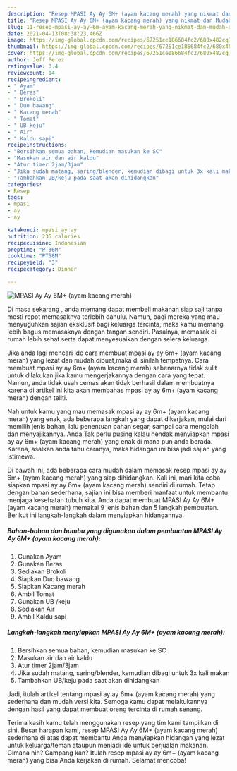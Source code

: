 ```yaml
---
description: "Resep MPASI Ay Ay 6M+ (ayam kacang merah) yang nikmat dan Mudah Dibuat"
title: "Resep MPASI Ay Ay 6M+ (ayam kacang merah) yang nikmat dan Mudah Dibuat"
slug: 11-resep-mpasi-ay-ay-6m-ayam-kacang-merah-yang-nikmat-dan-mudah-dibuat
date: 2021-04-13T08:38:23.466Z
image: https://img-global.cpcdn.com/recipes/67251ce186684fc2/680x482cq70/mpasi-ay-ay-6m-ayam-kacang-merah-foto-resep-utama.jpg
thumbnail: https://img-global.cpcdn.com/recipes/67251ce186684fc2/680x482cq70/mpasi-ay-ay-6m-ayam-kacang-merah-foto-resep-utama.jpg
cover: https://img-global.cpcdn.com/recipes/67251ce186684fc2/680x482cq70/mpasi-ay-ay-6m-ayam-kacang-merah-foto-resep-utama.jpg
author: Jeff Perez
ratingvalue: 3.4
reviewcount: 14
recipeingredient:
- " Ayam"
- " Beras"
- " Brokoli"
- " Duo bawang"
- " Kacang merah"
- " Tomat"
- " UB keju"
- " Air"
- " Kaldu sapi"
recipeinstructions:
- "Bersihkan semua bahan, kemudian masukan ke SC"
- "Masukan air dan air kaldu"
- "Atur timer 2jam/3jam"
- "Jika sudah matang, saring/blender, kemudian dibagi untuk 3x kali makan"
- "Tambahkan UB/keju pada saat akan dihidangkan"
categories:
- Resep
tags:
- mpasi
- ay
- ay

katakunci: mpasi ay ay 
nutrition: 235 calories
recipecuisine: Indonesian
preptime: "PT36M"
cooktime: "PT58M"
recipeyield: "3"
recipecategory: Dinner

---
```



![MPASI Ay Ay 6M+ (ayam kacang merah)](https://img-global.cpcdn.com/recipes/67251ce186684fc2/680x482cq70/mpasi-ay-ay-6m-ayam-kacang-merah-foto-resep-utama.jpg)

Di masa  sekarang , anda memang dapat membeli makanan siap saji tanpa mesti repot memasaknya terlebih dahulu. Namun, bagi mereka yang mau menyuguhkan sajian eksklusif bagi keluarga tercinta, maka kamu memang lebih bagus memasaknya dengan tangan sendiri. Pasalnya, memasak di rumah lebih sehat serta dapat menyesuaikan dengan selera keluarga.

Jika anda lagi mencari ide cara membuat mpasi ay ay 6m+ (ayam kacang merah) yang lezat dan mudah dibuat,maka di sinilah tempatnya. Cara membuat mpasi ay ay 6m+ (ayam kacang merah)  sebenarnya tidak sulit untuk dilakukan jika kamu mengerjakannya dengan cara yang tepat. Namun, anda tidak usah cemas akan tidak berhasil dalam membuatnya 
karena di artikel ini kita akan membahas mpasi ay ay 6m+ (ayam kacang merah) dengan teliti.  



Nah untuk kamu yang mau memasak mpasi ay ay 6m+ (ayam kacang merah) yang enak, ada beberapa langkah yang dapat dikerjakan, mulai dari memilih jenis bahan, lalu penentuan bahan segar, sampai cara mengolah dan menyajikannya. Anda Tak perlu pusing kalau hendak menyiapkan mpasi ay ay 6m+ (ayam kacang merah) yang enak di mana pun anda berada. Karena, asalkan anda  tahu caranya, maka hidangan ini bisa jadi sajian yang istimewa.

Di bawah ini, ada beberapa cara mudah dalam memasak resep mpasi ay ay 6m+ (ayam kacang merah) yang siap dihidangkan. Kali ini, mari kita coba siapkan mpasi ay ay 6m+ (ayam kacang merah) sendiri di rumah. Tetap dengan bahan sederhana, sajian ini bisa memberi manfaat untuk membantu menjaga kesehatan tubuh kita. Anda dapat membuat MPASI Ay Ay 6M+ (ayam kacang merah) memakai 9 jenis bahan dan 5 langkah pembuatan. Berikut ini langkah-langkah dalam menyiapkan hidangannya.

<!--inarticleads1-->

##### Bahan-bahan dan bumbu yang digunakan dalam pembuatan MPASI Ay Ay 6M+ (ayam kacang merah):

1. Gunakan  Ayam
1. Gunakan  Beras
1. Sediakan  Brokoli
1. Siapkan  Duo bawang
1. Siapkan  Kacang merah
1. Ambil  Tomat
1. Gunakan  UB /keju
1. Sediakan  Air
1. Ambil  Kaldu sapi




<!--inarticleads2-->

##### Langkah-langkah menyiapkan MPASI Ay Ay 6M+ (ayam kacang merah):

1. Bersihkan semua bahan, kemudian masukan ke SC
1. Masukan air dan air kaldu
1. Atur timer 2jam/3jam
1. Jika sudah matang, saring/blender, kemudian dibagi untuk 3x kali makan
1. Tambahkan UB/keju pada saat akan dihidangkan




Jadi, itulah artikel tentang  mpasi ay ay 6m+ (ayam kacang merah)  yang sederhana dan mudah versi kita. Semoga kamu dapat melakukannya dengan hasil yang dapat membuat oreng tercinta di rumah senang. 

Terima kasih kamu telah menggunakan resep yang tim kami tampilkan di sini. Besar harapan kami, resep  MPASI Ay Ay 6M+ (ayam kacang merah) sederhana di atas dapat membantu Anda menyiapkan hidangan yang lezat untuk keluarga/teman ataupun menjadi ide untuk berjualan makanan. Gimana nih? Gampang kan? Itulah resep mpasi ay ay 6m+ (ayam kacang merah) yang bisa Anda kerjakan di rumah. Selamat mencoba!

